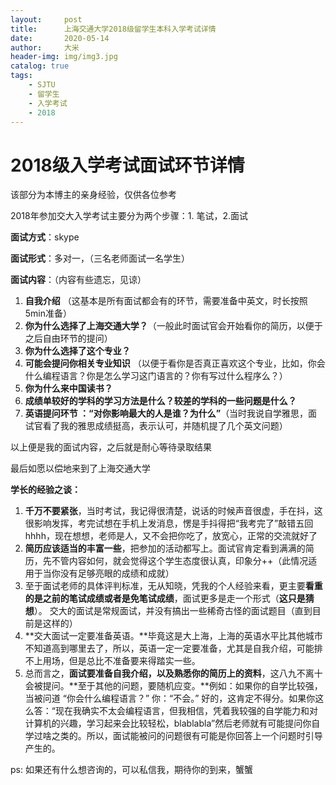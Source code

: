 ```yaml
---
layout:     post
title:      上海交通大学2018级留学生本科入学考试详情
date:       2020-05-14
author:     大米
header-img: img/img3.jpg
catalog: true
tags:
    - SJTU
    - 留学生
    - 入学考试
    - 2018
---
```



# 2018级入学考试面试环节详情

该部分为本博主的亲身经验，仅供各位参考

2018年参加交大入学考试主要分为两个步骤：1. 笔试，2.面试

**面试方式**：skype

**面试形式**：多对一，（三名老师面试一名学生）

**面试内容**：（内容有些遗忘，见谅）

1. **自我介绍** （这基本是所有面试都会有的环节，需要准备中英文，时长按照5min准备）
2. **你为什么选择了上海交通大学？**（一般此时面试官会开始看你的简历，以便于之后自由环节的提问）
3. **你为什么选择了这个专业？**
4. **可能会提问你相关专业知识** （以便于看你是否真正喜欢这个专业，比如，你会什么编程语言？你是怎么学习这门语言的？你有写过什么程序么？）
5. **你为什么来中国读书？**
6. **成绩单较好的学科的学习方法是什么？较差的学科的一些问题是什么？**
7. **英语提问环节 ：“对你影响最大的人是谁？为什么”**（当时我说自学雅思，面试官看了我的雅思成绩挺高，表示认可，并随机提了几个英文问题）

以上便是我的面试内容，之后就是耐心等待录取结果

最后如愿以偿地来到了上海交通大学

**学长的经验之谈：**

1. **千万不要紧张**，当时考试，我记得很清楚，说话的时候声音很虚，手在抖，这很影响发挥，考完试想在手机上发消息，愣是手抖得把“我考完了”敲错五回hhhh，现在想想，老师是人，又不会把你吃了，放宽心，正常的交流就好了
2. **简历应该适当的丰富一些**，把参加的活动都写上。面试官肯定看到满满的简历，先不管内容如何，就会觉得这个学生态度很认真，印象分++（此情况适用于当你没有足够亮眼的成绩和成就）
3. 至于面试老师的具体评判标准，无从知晓，凭我的个人经验来看，更主要**看重的是之前的笔试成绩或者是免笔试成绩**，面试更多是走一个形式（**这只是猜想**）。
交大的面试是常规面试，并没有搞出一些稀奇古怪的面试题目（直到目前是这样的）
4. **交大面试一定要准备英语。**毕竟这是大上海，上海的英语水平比其他城市不知道高到哪里去了，所以，英语一定一定要准备，尤其是自我介绍，可能排不上用场，但是总比不准备要来得踏实一些。
5. 总而言之，**面试要准备自我介绍，以及熟悉你的简历上的资料**，这八九不离十会被提问。**至于其他的问题，要随机应变。**例如：如果你的自学比较强，当被问道 “你会什么编程语言？” 你：“不会。” 好的，这肯定不得分。如果你这么答：“现在我确实不太会编程语言，但我相信，凭着我较强的自学能力和对计算机的兴趣，学习起来会比较轻松，blablabla”然后老师就有可能提问你自学过啥之类的。所以，面试能被问的问题很有可能是你回答上一个问题时引导产生的。

ps: 如果还有什么想咨询的，可以私信我，期待你的到来，蟹蟹

